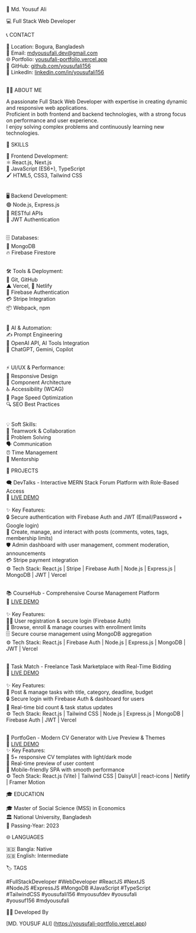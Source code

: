 👋 Md. Yousuf Ali

💻 Full Stack Web Developer

📞 CONTACT

📍 Location: Bogura, Bangladesh <br>
📧 Email: [mdyousufali.dev@gmail.com](mailto:mdyousufali.dev@gmail.com)   <br>
🌐 Portfolio: [yousufali-portfolio.vercel.app](https://yousufali-portfolio.vercel.app)   <br>
🐙 GitHub: [github.com/yousufali156](https://github.com/yousufali156)   <br>
💼 LinkedIn: [linkedin.com/in/yousufali156](https://linkedin.com/in/yousufali156)  
 <br>

👨‍💻 ABOUT ME

A passionate Full Stack Web Developer with expertise in creating dynamic and responsive web applications. <br>
Proficient in both frontend and backend technologies, with a strong focus on performance and user experience. <br>
I enjoy solving complex problems and continuously learning new technologies. <br>

💼 SKILLS

🎨 Frontend Development: <br>
⚛️ React.js, Next.js <br>
📜 JavaScript (ES6+), TypeScript <br>
🖌️ HTML5, CSS3, Tailwind CSS <br><br>

🖥️ Backend Development: <br>
🟢 Node.js, Express.js <br>
🔗 RESTful APIs <br>
🔑 JWT Authentication <br><br>

🗄️ Databases: <br>
🍃 MongoDB <br>
🔥 Firebase Firestore <br><br>

🛠️ Tools & Deployment: <br>
🌿 Git, GitHub <br>
▲ Vercel, 🔗 Netlify <br>
🔑 Firebase Authentication <br>
💳 Stripe Integration <br>
📦 Webpack, npm <br><br>

🤖 AI & Automation: <br>
✍️ Prompt Engineering <br>
🔮 OpenAI API, AI Tools Integration <br>
💬 ChatGPT, Gemini, Copilot <br><br>

⚡ UI/UX & Performance: <br>
📱 Responsive Design <br>
🧩 Component Architecture <br>
♿ Accessibility (WCAG) <br>
🚀 Page Speed Optimization <br>
🔍 SEO Best Practices <br><br>

💡 Soft Skills: <br>
🤝 Teamwork & Collaboration <br>
🧠 Problem Solving <br>
🗣️ Communication <br>
⏰ Time Management <br>
🎯 Mentorship <br>


🚀 PROJECTS

🗨️ DevTalks - Interactive MERN Stack Forum Platform with Role-Based Access <br>
🔗 [LIVE DEMO](https://devtalks-asg12.web.app/)  
 <br>
✨ Key Features: <br>
🔒 Secure authentication with Firebase Auth and JWT (Email/Password + Google login) <br>
📝 Create, manage, and interact with posts (comments, votes, tags, membership limits) <br>
🛡️ Admin dashboard with user management, comment moderation, announcements <br>
💳 Stripe payment integration <br>
⚙️ Tech Stack: React.js | Stripe | Firebase Auth | Node.js | Express.js | MongoDB | JWT | Vercel <br><br>

📚 CourseHub - Comprehensive Course Management Platform <br>
🔗 [LIVE DEMO](https://coursehub-7fd47.web.app/)  
 <br>
✨ Key Features: <br>
👨‍🎓 User registration & secure login (Firebase Auth) <br>
📖 Browse, enroll & manage courses with enrollment limits <br>
🗄️ Secure course management using MongoDB aggregation <br>
⚙️ Tech Stack: React.js | Firebase Auth | Node.js | Express.js | MongoDB | JWT | Vercel <br><br>

💼 Task Match - Freelance Task Marketplace with Real-Time Bidding <br>
🔗 [LIVE DEMO](https://grapes-market.web.app/)  
 <br>
✨ Key Features: <br>
📝 Post & manage tasks with title, category, deadline, budget <br>
🔒 Secure login with Firebase Auth & dashboard for users <br>
🔄 Real-time bid count & task status updates <br>
⚙️ Tech Stack: React.js | Tailwind CSS | Node.js | Express.js | MongoDB | Firebase Auth | JWT | Vercel <br><br>

🎨 PortfoGen - Modern CV Generator with Live Preview & Themes <br>
🔗 [LIVE DEMO](https://yousuf-portfolio-generator.netlify.app/)
 <br>
✨ Key Features: <br>
📑 5+ responsive CV templates with light/dark mode <br>
🔄 Real-time preview of user content <br>
📱 Mobile-friendly SPA with smooth performance <br>
⚙️ Tech Stack: React.js (Vite) | Tailwind CSS | DaisyUI | react-icons | Netlify | Framer Motion <br>

🎓 EDUCATION

🎓 Master of Social Science (MSS) in Economics <br>
🏛️ National University, Bangladesh <br>
📅 Passing-Year: 2023 <br>

🌐 LANGUAGES

🇧🇩 Bangla: Native <br>
🇬🇧 English: Intermediate <br>

🏷️ TAGS

#FullStackDeveloper #WebDeveloper #ReactJS #NextJS <br>
#NodeJS #ExpressJS #MongoDB #JavaScript #TypeScript <br>
#TailwindCSS #yousufali156 #myousufdev #yousufali <br>
#yousuf156 #mdyousufali <br>

👨‍💻 Developed By

[MD. YOUSUF ALI]  (https://yousufali-portfolio.vercel.app)
